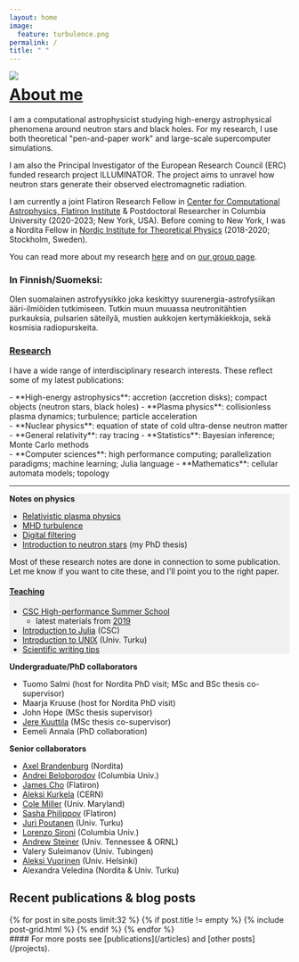 ```yaml
---
layout: home
image:
  feature: turbulence.png
permalink: /
title: " "
---
```


<img style="float: left; padding-right:50px;" src="images/jnattila2.jpg">


# [About me](/about)

I am a computational astrophysicist studying high-energy astrophysical phenomena around neutron stars and black holes. For my research, I use both theoretical "pen-and-paper work" and large-scale supercomputer simulations.

I am also the Principal Investigator of the European Research Council (ERC) funded research project ILLUMINATOR. The project aims to unravel how neutron stars generate their observed electromagnetic radiation. 

I am currently a joint Flatiron Research Fellow in [Center for Computational Astrophysics, Flatiron Institute](https://www.simonsfoundation.org/flatiron/center-for-computational-astrophysics/) & Postdoctoral Researcher in Columbia University (2020-2023; New York, USA). Before coming to New York, I was a Nordita Fellow in [Nordic Institute for Theoretical Physics](http://www.nordita.org) (2018-2020; Stockholm, Sweden). 

You can read more about my research [here](/about) and on [our group page](/group).


### In Finnish/Suomeksi:

Olen suomalainen astrofyysikko joka keskittyy suurenergia-astrofysiikan ääri-ilmiöiden tutkimiseen. Tutkin muun muuassa neutronitähtien purkauksia, pulsarien säteilyä, mustien aukkojen kertymäkiekkoja, sekä kosmisia radiopurskeita.


### [Research](/articles)

I have a wide range of interdisciplinary research interests. These reflect some of my latest publications:

<div class="inforow">
<div class="infocolumn" markdown="block">
- **High-energy astrophysics**: accretion (accretion disks); compact objects (neutron stars, black holes)
- **Plasma physics**: collisionless plasma dynamics; turbulence; particle acceleration
</div>
<div class="infocolumn" markdown="block">
- **Nuclear physics**: equation of state of cold ultra-dense neutron matter
- **General relativity**: ray tracing
- **Statistics**: Bayesian inference; Monte Carlo methods
</div>
<div class="infocolumn" markdown="block">
- **Computer sciences**: high performance computing; parallelization paradigms; machine learning; Julia language
- **Mathematics**: cellular automata models; topology
</div>
</div> <!-- /.inforow -->

---

<div class="inforow">

<div class="infocolumn2" markdown="block" style="background-color: #F0F0F0;">
<h4 style="margin-top: 0.2em; margin-bottom: 0.0em;"> Notes on physics</h4>

- [Relativistic plasma physics](https://github.com/natj/notes-corpus/blob/master/plasma-physics/notes.pdf)
- [MHD turbulence](https://github.com/natj/notes-corpus/blob/master/turbulence/notes.pdf)
- [Digital filtering](https://github.com/natj/notes-corpus/blob/master/filtering/notes.pdf)
- [Introduction to neutron stars](https://github.com/natj/thesis) (my PhD thesis)

Most of these research notes are done in connection to some publication. Let me know if you want to cite these, and I'll point you to the right paper.

#### [Teaching](/teaching)

- [CSC High-performance Summer School](https://www.csc.fi/en/web/training/-/csc_summerschool_2019)
    - latest materials from [2019](https://github.com/csc-training/summerschool)
- [Introduction to Julia](https://github.com/csc-training/julia-introduction) (CSC)
- [Introduction to UNIX](https://github.com/natj/unix-intro) (Univ. Turku)
- [Scientific writing tips](https://github.com/natj/sci_writing)
</div>
<div class="infocolumnR" markdown="block">
<h4 style="margin-top: 0.2em; margin-bottom: 0.0em;"> Undergraduate/PhD collaborators</h4>

- Tuomo Salmi (host for Nordita PhD visit; MSc and BSc thesis co-supervisor)
- Maarja Kruuse (host for Nordita PhD visit)
- John Hope (MSc thesis supervisor)
- [Jere Kuuttila](https://www.mpa-garching.mpg.de/person/54672/2377) (MSc thesis co-supervisor)
- Eemeli Annala (PhD collaboration)

<h4 style="margin-top: 0.2em; margin-bottom: 0.0em;"> Senior collaborators </h4>

- [Axel Brandenburg](https://www.nordita.org/~brandenb/) (Nordita)
- [Andrei Beloborodov](https://physics.columbia.edu/people/profile/398) (Columbia Univ.)
- [James Cho](https://www.simonsfoundation.org/people/james-cho/) (Flatiron)
- [Aleksi Kurkela](https://th-dep.web.cern.ch/roster/kurkela-aleksi) (CERN)
- [Cole Miller](https://www.astro.umd.edu/~miller/) (Univ. Maryland)
- [Sasha Philippov](https://sashaphilippov.wixsite.com/sashaph) (Flatiron)
- [Juri Poutanen](http://users.utu.fi/jurpou/) (Univ. Turku)
- [Lorenzo Sironi](http://user.astro.columbia.edu/~lsironi/Site/Home.html) (Columbia Univ.)
- [Andrew Steiner](http://neutronstars.utk.edu/) (Univ. Tennessee & ORNL)
- Valery Suleimanov (Univ. Tubingen)
- [Aleksi Vuorinen](https://www.mv.helsinki.fi/home/arjvuori/) (Univ. Helsinki)
- Alexandra Veledina (Nordita & Univ. Turku)
</div>
</div> <!-- /.inforow -->


## Recent publications & blog posts

<div class="tiles">
{% for post in site.posts limit:32 %}
   {% if post.title != empty %}	
	{% include post-grid.html %}
   {% endif %}
{% endfor %}
</div><!-- /.tiles -->

<div style="float:right" markdown="block">
#### For more posts see [publications](/articles) and [other posts](/projects).
</div>


